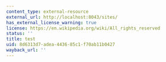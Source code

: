 ```yaml
---
content_type: external-resource
external_url: http://localhost:8043/sites/
has_external_license_warning: true
license: https://en.wikipedia.org/wiki/All_rights_reserved
status: ''
title: test
uid: 8d6313d7-adea-4436-85c1-f70ab11b0427
wayback_url: ''
---
```

